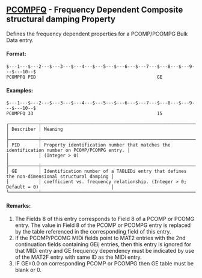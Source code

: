 ## [PCOMPFQ](https://nexus.hexagon.com/documentationcenter/bundle/MSC_Nastran_2022.4/page/Nastran_Combined_Book/qrg/bulkp/TOC.PCOMPFQ.xhtml) - Frequency Dependent Composite structural damping Property

Defines the frequency dependent properties for a PCOMP/PCOMPG Bulk Data entry.

#### Format:

```nastran
$---1---$---2---$---3---$---4---$---5---$---6---$---7---$---8---$---9---$---10--$
PCOMPFQ PID                                             GE                      
```

#### Examples:

```nastran
$---1---$---2---$---3---$---4---$---5---$---6---$---7---$---8---$---9---$---10--$
PCOMPFQ 33                                              15                      
```

```text
┌───────────┬──────────────────────────────────────────────────────────────────────────────────────────────┐
│ Describer │ Meaning                                                                                      │
├───────────┼──────────────────────────────────────────────────────────────────────────────────────────────┤
│ PID       │ Property identification number that matches the identification number on PCOMP/PCOMPG entry. │
│           │ (Integer > 0)                                                                                │
├───────────┼──────────────────────────────────────────────────────────────────────────────────────────────┤
│ GE        │ Identification number of a TABLEDi entry that defines the non-dimensional structural damping │
│           │ coefficient vs. frequency relationship. (Integer > 0; Default = 0)                           │
└───────────┴──────────────────────────────────────────────────────────────────────────────────────────────┘
```

#### Remarks:

1. The Fields 8 of this entry corresponds to Field 8 of a PCOMP or PCOMG entry. The value in Field 8 of the PCOMP or PCOMPG entry is replaced by the table referenced in the corresponding field of this entry.
2. If the PCOMP/PCOMG MIDi fields point to MAT2 entries with the 2nd continuation fields containing GEij entries, then this entry is ignored for that MIDi entry and GE frequency dependency must be indicated by use of the MAT2F entry with same ID as the MIDi entry.
3. IF GE=0.0 on corresponding PCOMP or PCOMPG then GE table must be blank or 0.
